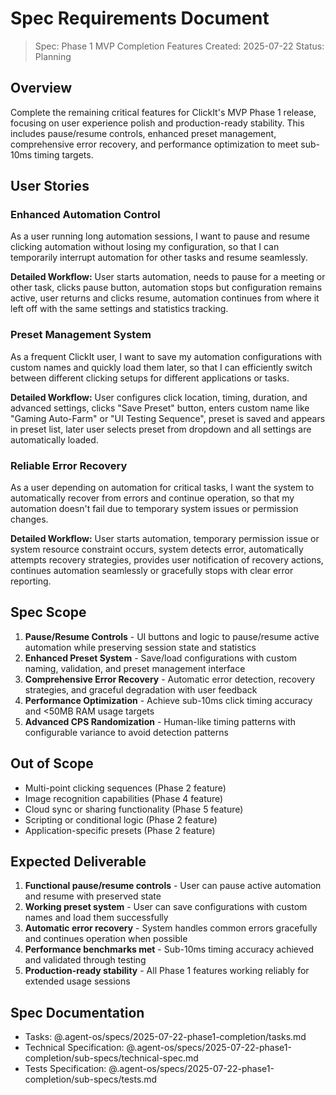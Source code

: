 # Spec Requirements Document

> Spec: Phase 1 MVP Completion Features
> Created: 2025-07-22
> Status: Planning

## Overview

Complete the remaining critical features for ClickIt's MVP Phase 1 release, focusing on user experience polish and production-ready stability. This includes pause/resume controls, enhanced preset management, comprehensive error recovery, and performance optimization to meet sub-10ms timing targets.

## User Stories

### Enhanced Automation Control
As a user running long automation sessions, I want to pause and resume clicking automation without losing my configuration, so that I can temporarily interrupt automation for other tasks and resume seamlessly.

**Detailed Workflow:** User starts automation, needs to pause for a meeting or other task, clicks pause button, automation stops but configuration remains active, user returns and clicks resume, automation continues from where it left off with the same settings and statistics tracking.

### Preset Management System
As a frequent ClickIt user, I want to save my automation configurations with custom names and quickly load them later, so that I can efficiently switch between different clicking setups for different applications or tasks.

**Detailed Workflow:** User configures click location, timing, duration, and advanced settings, clicks "Save Preset" button, enters custom name like "Gaming Auto-Farm" or "UI Testing Sequence", preset is saved and appears in preset list, later user selects preset from dropdown and all settings are automatically loaded.

### Reliable Error Recovery
As a user depending on automation for critical tasks, I want the system to automatically recover from errors and continue operation, so that my automation doesn't fail due to temporary system issues or permission changes.

**Detailed Workflow:** User starts automation, temporary permission issue or system resource constraint occurs, system detects error, automatically attempts recovery strategies, provides user notification of recovery actions, continues automation seamlessly or gracefully stops with clear error reporting.

## Spec Scope

1. **Pause/Resume Controls** - UI buttons and logic to pause/resume active automation while preserving session state and statistics
2. **Enhanced Preset System** - Save/load configurations with custom naming, validation, and preset management interface
3. **Comprehensive Error Recovery** - Automatic error detection, recovery strategies, and graceful degradation with user feedback
4. **Performance Optimization** - Achieve sub-10ms click timing accuracy and <50MB RAM usage targets
5. **Advanced CPS Randomization** - Human-like timing patterns with configurable variance to avoid detection patterns

## Out of Scope

- Multi-point clicking sequences (Phase 2 feature)
- Image recognition capabilities (Phase 4 feature)
- Cloud sync or sharing functionality (Phase 5 feature)
- Scripting or conditional logic (Phase 2 feature)
- Application-specific presets (Phase 2 feature)

## Expected Deliverable

1. **Functional pause/resume controls** - User can pause active automation and resume with preserved state
2. **Working preset system** - User can save configurations with custom names and load them successfully
3. **Automatic error recovery** - System handles common errors gracefully and continues operation when possible
4. **Performance benchmarks met** - Sub-10ms timing accuracy achieved and validated through testing
5. **Production-ready stability** - All Phase 1 features working reliably for extended usage sessions

## Spec Documentation

- Tasks: @.agent-os/specs/2025-07-22-phase1-completion/tasks.md
- Technical Specification: @.agent-os/specs/2025-07-22-phase1-completion/sub-specs/technical-spec.md
- Tests Specification: @.agent-os/specs/2025-07-22-phase1-completion/sub-specs/tests.md
